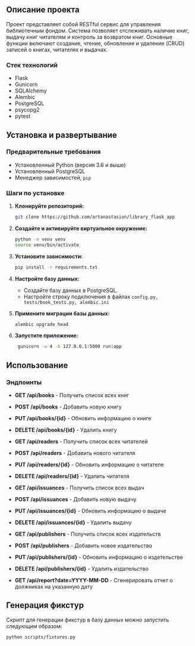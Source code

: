 ## Описание проекта

Проект представляет собой RESTful сервис для управления библиотечным фондом. Система позволяет отслеживать наличие книг, выдачу книг читателям и контроль за возвратом книг. Основные функции включают создание, чтение, обновление и удаление (CRUD) записей о книгах, читателях и выдачах.

### Стек технологий

- Flask
- Gunicorn
- SQLAlchemy
- Alembic
- PostgreSQL
- psycopg2 
- pytest

## Установка и развертывание

### Предварительные требования

- Установленный Python (версия 3.6 и выше)
- Установленный PostgreSQL
- Менеджер зависимостей, `pip`

### Шаги по установке

1. **Клонируйте репозиторий:**

   ```bash
   git clone https://github.com/artanastasion/library_flask_app
   ```

2. **Создайте и активируйте виртуальное окружение:**

   ```bash
   python -m venv venv
   source venv/bin/activate
   ```

3. **Установите зависимости:**

   ```bash
   pip install -r requirements.txt
   ```

4. **Настройте базу данных:**

   - Создайте базу данных в PostgreSQL.
   - Настройте строку подключения в файлах ```config.py, tests/book_tests.py, alembic.ini```

5. **Примените миграции базы данных:**

   ```bash
   alembic upgrade head
   ```

6. **Запустите приложение:**

   ```bash
    gunicorn -w 4 -b 127.0.0.1:5000 run:app
   ```

## Использование

### Эндпоинты

- **GET /api/books** - Получить список всех книг
- **POST /api/books** - Добавить новую книгу
- **PUT /api/books/{id}** - Обновить информацию о книге
- **DELETE /api/books/{id}** - Удалить книгу
  
- **GET /api/readers** - Получить список всех читателей
- **POST /api/readers** - Добавить нового читателя
- **PUT /api/readers/{id}** - Обновить информацию о читателе
- **DELETE /api/readers/{id}** - Удалить читателя

- **GET /api/issuances** - Получить список всех выдач
- **POST /api/issuances** - Добавить новую выдачу
- **PUT /api/issuances/{id}** - Обновить информацию о выдаче
- **DELETE /api/issuances/{id}** - Удалить выдачу


- **GET /api/publishers** - Получить список всех издательств
- **POST /api/publishers** - Добавить новое издательство
- **PUT /api/publishers/{id}** - Обновить информацию о издетельстве
- **DELETE /api/publishers/{id}** - Удалить издательство

- **GET /api/report?date=YYYY-MM-DD** - Сгенерировать отчет о должниках на указанную дату


## Генерация фикстур

Скрипт для генерации фикстур в базу данных можно запустить следующим образом:

```bash
python scripts/fixtures.py
```
